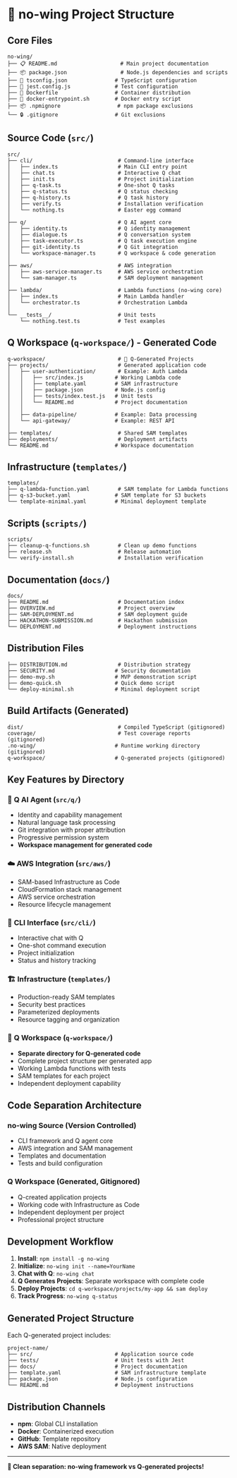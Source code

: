# 🛫 no-wing Project Structure

## Core Files

```
no-wing/
├── 📋 README.md                    # Main project documentation
├── 📦 package.json                 # Node.js dependencies and scripts
├── 🔧 tsconfig.json               # TypeScript configuration
├── 🧪 jest.config.js              # Test configuration
├── 🐳 Dockerfile                  # Container distribution
├── 📝 docker-entrypoint.sh        # Docker entry script
├── 📦 .npmignore                  # npm package exclusions
└── 🔒 .gitignore                  # Git exclusions
```

## Source Code (`src/`)

```
src/
├── cli/                           # Command-line interface
│   ├── index.ts                   # Main CLI entry point
│   ├── chat.ts                    # Interactive Q chat
│   ├── init.ts                    # Project initialization
│   ├── q-task.ts                  # One-shot Q tasks
│   ├── q-status.ts                # Q status checking
│   ├── q-history.ts               # Q task history
│   ├── verify.ts                  # Installation verification
│   └── nothing.ts                 # Easter egg command
│
├── q/                             # Q AI agent core
│   ├── identity.ts                # Q identity management
│   ├── dialogue.ts                # Q conversation system
│   ├── task-executor.ts           # Q task execution engine
│   ├── git-identity.ts            # Q Git integration
│   └── workspace-manager.ts       # Q workspace & code generation
│
├── aws/                           # AWS integration
│   ├── aws-service-manager.ts     # AWS service orchestration
│   └── sam-manager.ts             # SAM deployment management
│
├── lambda/                        # Lambda functions (no-wing core)
│   ├── index.ts                   # Main Lambda handler
│   └── orchestrator.ts            # Orchestration Lambda
│
└── __tests__/                     # Unit tests
    └── nothing.test.ts            # Test examples
```

## Q Workspace (`q-workspace/`) - Generated Code

```
q-workspace/                       # 🤖 Q-Generated Projects
├── projects/                      # Generated application code
│   ├── user-authentication/       # Example: Auth Lambda
│   │   ├── src/index.js          # Working Lambda code
│   │   ├── template.yaml         # SAM infrastructure
│   │   ├── package.json          # Node.js config
│   │   ├── tests/index.test.js   # Unit tests
│   │   └── README.md             # Project documentation
│   │
│   ├── data-pipeline/            # Example: Data processing
│   └── api-gateway/              # Example: REST API
│
├── templates/                     # Shared SAM templates
├── deployments/                   # Deployment artifacts
└── README.md                     # Workspace documentation
```

## Infrastructure (`templates/`)

```
templates/
├── q-lambda-function.yaml         # SAM template for Lambda functions
├── q-s3-bucket.yaml              # SAM template for S3 buckets
└── template-minimal.yaml         # Minimal deployment template
```

## Scripts (`scripts/`)

```
scripts/
├── cleanup-q-functions.sh         # Clean up demo functions
├── release.sh                     # Release automation
└── verify-install.sh              # Installation verification
```

## Documentation (`docs/`)

```
docs/
├── README.md                      # Documentation index
├── OVERVIEW.md                    # Project overview
├── SAM-DEPLOYMENT.md              # SAM deployment guide
├── HACKATHON-SUBMISSION.md        # Hackathon submission
└── DEPLOYMENT.md                  # Deployment instructions
```

## Distribution Files

```
├── DISTRIBUTION.md                # Distribution strategy
├── SECURITY.md                   # Security documentation
├── demo-mvp.sh                   # MVP demonstration script
├── demo-quick.sh                 # Quick demo script
└── deploy-minimal.sh             # Minimal deployment script
```

## Build Artifacts (Generated)

```
dist/                              # Compiled TypeScript (gitignored)
coverage/                          # Test coverage reports (gitignored)
.no-wing/                         # Runtime working directory (gitignored)
q-workspace/                      # Q-generated projects (gitignored)
```

## Key Features by Directory

### 🤖 **Q AI Agent (`src/q/`)**
- Identity and capability management
- Natural language task processing
- Git integration with proper attribution
- Progressive permission system
- **Workspace management for generated code**

### ☁️ **AWS Integration (`src/aws/`)**
- SAM-based Infrastructure as Code
- CloudFormation stack management
- AWS service orchestration
- Resource lifecycle management

### 💬 **CLI Interface (`src/cli/`)**
- Interactive chat with Q
- One-shot command execution
- Project initialization
- Status and history tracking

### 🏗️ **Infrastructure (`templates/`)**
- Production-ready SAM templates
- Security best practices
- Parameterized deployments
- Resource tagging and organization

### 🤖 **Q Workspace (`q-workspace/`)**
- **Separate directory for Q-generated code**
- Complete project structure per generated app
- Working Lambda functions with tests
- SAM templates for each project
- Independent deployment capability

## Code Separation Architecture

### **no-wing Source** (Version Controlled)
- CLI framework and Q agent core
- AWS integration and SAM management
- Templates and documentation
- Tests and build configuration

### **Q Workspace** (Generated, Gitignored)
- Q-created application projects
- Working code with Infrastructure as Code
- Independent deployment per project
- Professional project structure

## Development Workflow

1. **Install**: `npm install -g no-wing`
2. **Initialize**: `no-wing init --name=YourName`
3. **Chat with Q**: `no-wing chat`
4. **Q Generates Projects**: Separate workspace with complete code
5. **Deploy Projects**: `cd q-workspace/projects/my-app && sam deploy`
6. **Track Progress**: `no-wing q-status`

## Generated Project Structure

Each Q-generated project includes:

```
project-name/
├── src/                          # Application source code
├── tests/                        # Unit tests with Jest
├── docs/                         # Project documentation
├── template.yaml                 # SAM infrastructure template
├── package.json                  # Node.js configuration
└── README.md                     # Deployment instructions
```

## Distribution Channels

- **npm**: Global CLI installation
- **Docker**: Containerized execution
- **GitHub**: Template repository
- **AWS SAM**: Native deployment

---

**🛫 Clean separation: no-wing framework vs Q-generated projects!**

